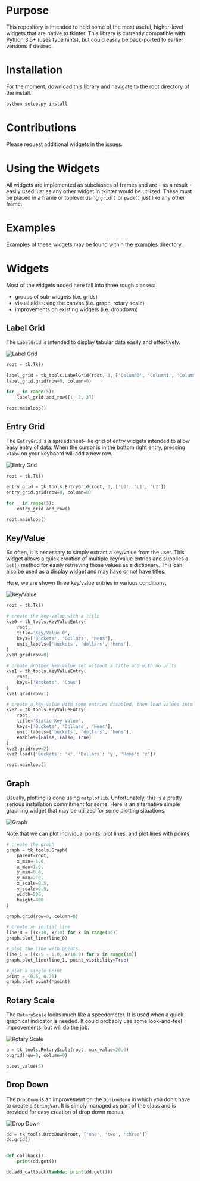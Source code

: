 # Purpose

This repository is intended to hold some of the most useful, higher-level widgets
that are native to tkinter.  This library is currently compatible with Python 3.5+ (uses
type hints), but could easily be back-ported to earlier versions if desired.

# Installation

For the moment, download this library and navigate to the root directory of the install.

```python 
python setup.py install
```

# Contributions

Please request additional widgets in the
[issues](https://github.com/slightlynybbled/tk_tools/issues).

# Using the Widgets

All widgets are implemented as subclasses of frames and are - as a result - easily used
just as any other widget in tkinter would be utilized.  These must be placed in a frame
or toplevel using `grid()` or `pack()` just like any other frame.

# Examples

Examples of these widgets may be found within the [examples](./examples/) directory.

# Widgets

Most of the widgets added here fall into three rough classes:

 - groups of sub-widgets (i.e. grids)
 - visual aids using the canvas (i.e. graph, rotary scale)
 - improvements on existing widgets (i.e. dropdown)

## Label Grid

The `LabelGrid` is intended to display tabular data easily and effectively.

![Label Grid](./examples/img/label-grid.png)

```python 
root = tk.Tk()

label_grid = tk_tools.LabelGrid(root, 3, ['Column0', 'Column1', 'Column2'])
label_grid.grid(row=0, column=0)

for _ in range(5):
    label_grid.add_row([1, 2, 3])

root.mainloop()
```

## Entry Grid

The `EntryGrid` is a spreadsheet-like grid of entry widgets intended to allow easy entry
of data.  When the cursor is in the bottom right entry, pressing `<Tab>` on your keyboard
will add a new row.

![Entry Grid](./examples/img/entry-grid.png)


```python 
root = tk.Tk()

entry_grid = tk_tools.EntryGrid(root, 3, ['L0', 'L1', 'L2'])
entry_grid.grid(row=0, column=0)

for _ in range(5):
    entry_grid.add_row()

root.mainloop()
```

## Key/Value

So often, it is necessary to simply extract a key/value from the user.  This widget allows
a quick creation of multiple key/value entries and supplies a `get()` method for easily
retrieving those values as a dictionary.  This can also be used as a display widget and may
have or not have titles.

Here, we are shown three key/value entries in various conditions.

![Key/Value](./examples/img/key-value.png)

```python 
root = tk.Tk()

# create the key-value with a title
kve0 = tk_tools.KeyValueEntry(
    root,
    title='Key/Value 0',
    keys=['Buckets', 'Dollars', 'Hens'],
    unit_labels=['buckets', 'dollars', 'hens'],
)
kve0.grid(row=0)

# create another key-value set without a title and with no units
kve1 = tk_tools.KeyValueEntry(
    root,
    keys=['Baskets', 'Cows']
)
kve1.grid(row=1)

# create a key-value with some entries disabled, then load values into each
kve2 = tk_tools.KeyValueEntry(
    root,
    title='Static Key Value',
    keys=['Buckets', 'Dollars', 'Hens'],
    unit_labels=['buckets', 'dollars', 'hens'],
    enables=[False, False, True]
)
kve2.grid(row=2)
kve2.load({'Buckets': 'x', 'Dollars': 'y', 'Hens': 'z'})

root.mainloop()
```

## Graph

Usually, plotting is done using `matplotlib`.  Unfortunately, this is a pretty serious
installation commitment for some.  Here is an alternative simple graphing widget that
may be utilized for some plotting situations.

![Graph](./examples/img/graph.png)

Note that we can plot individual points, plot lines, and plot lines with points.

```python 
# create the graph
graph = tk_tools.Graph(
    parent=root,
    x_min=-1.0,
    x_max=1.0,
    y_min=0.0,
    y_max=2.0,
    x_scale=0.5,
    y_scale=0.5,
    width=500,
    height=400
)

graph.grid(row=0, column=0)

# create an initial line
line_0 = [(x/10, x/10) for x in range(10)]
graph.plot_line(line_0)

# plot the line with points
line_1 = [(x/5 - 1.0, x/10.0) for x in range(10)]
graph.plot_line(line_1, point_visibility=True)

# plot a single point
point = (0.5, 0.75)
graph.plot_point(*point)
```

## Rotary Scale

The `RotaryScale` looks much like a speedometer.  It is used when a quick graphical
indicator is needed.  It could probably use some look-and-feel improvements, but
will do the job.

![Rotary Scale](./examples/img/rotary-scale.png)

```python 
p = tk_tools.RotaryScale(root, max_value=20.0)
p.grid(row=0, column=0)

p.set_value(5)
```

## Drop Down

The `DropDown` is an improvement on the `OptionMenu` in which you don't have to
create a `StringVar`.  It is simply managed as part of the class and is provided for
easy creation of drop down menus.

![Drop Down](./examples/img/dropdown.png)

```python 
dd = tk_tools.DropDown(root, ['one', 'two', 'three'])
dd.grid()


def callback():
    print(dd.get())

dd.add_callback(lambda: print(dd.get()))
```
